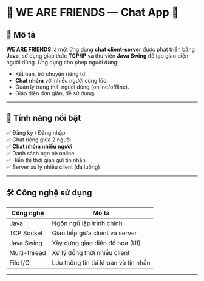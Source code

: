 # 🤠 WE ARE FRIENDS — Chat App 🤠

## 📝 Mô tả

**WE ARE FRIENDS** là một ứng dụng **chat client-server** được phát triển bằng **Java**, sử dụng giao thức **TCP/IP** và thư viện **Java Swing** để tạo giao diện người dùng. Ứng dụng cho phép người dùng:

- Kết bạn, trò chuyện riêng tư.
- **Chat nhóm** với nhiều người cùng lúc.
- Quản lý trạng thái người dùng (online/offline).
- Giao diện đơn giản, dễ sử dụng.

---

## 🚀 Tính năng nổi bật

✅ Đăng ký / Đăng nhập  
✅ Chat riêng giữa 2 người  
✅ **Chat nhóm nhiều người**  
✅ Danh sách bạn bè online  
✅ Hiển thị thời gian gửi tin nhắn  
✅ Server xử lý nhiều client (đa luồng)

---

## 🛠️ Công nghệ sử dụng

| Công nghệ     | Mô tả                             |
|--------------|------------------------------------|
| Java         | Ngôn ngữ lập trình chính           |
| TCP Socket   | Giao tiếp giữa client và server    |
| Java Swing   | Xây dựng giao diện đồ họa (UI)     |
| Multi-thread | Xử lý đồng thời nhiều client       |
| File I/O     | Lưu thông tin tài khoản và tin nhắn|

---
